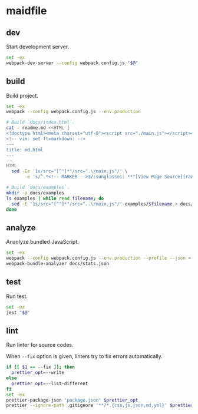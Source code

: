 # maidfile

## dev

Start development server.

```bash
set -ex
webpack-dev-server --config webpack.config.js "$@"
```

## build

Build project.

```bash
set -ex
webpack --config webpack.config.js --env.production

# Build `docs/index.html`.
cat - readme.md <<HTML |
<!doctype html><meta charset="utf-8"><script src="./main.js"></script><noscript>
<!-- vim: set ft=markdown: -->
---
title: md.html
---

HTML
  sed -Ee '1s/src="[^"]*"/src=".\/main.js"/' \
       -e 's/^.*<!-- MARKER -->$/:sunglasses: **"[View Page Source][raw]" please!! You will see suprising result.**/' > docs/index.html

# Build `docs/examples`.
mkdir -p docs/examples
ls examples | while read filename; do
  sed -E '1s/src="[^"]*"/src="..\/main.js"/' examples/$filename > docs/examples/$filename
done
```

## analyze

Ananlyze bundled JavaScript.

```bash
set -ex
webpack --config webpack.config.js --env.production --profile --json > docs/stats.json
webpack-bundle-analyzer docs/stats.json
```

## test

Run test.

```bash
set -ex
jest "$@"
```

## lint

Run linter for source codes.

When `--fix` option is given, linters try to fix errors automatically.

```bash
if [[ $1 == --fix ]]; then
  prettier_opt=--write
else
  prettier_opt=--list-different
fi
set -ex
prettier-package-json 'package.json' $prettier_opt
prettier --ignore-path .gitignore '**/*.{css,js,json,md,yml}' $prettier_opt
```
